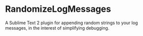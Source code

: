RandomizeLogMessages
====================

A Sublime Text 2 plugin for appending random strings to your log messages, in the interest of simplifying debugging.